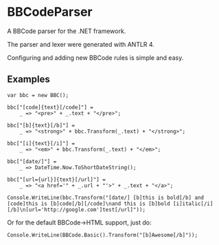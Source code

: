 BBCodeParser
============

A BBCode parser for the .NET framework.

The parser and lexer were generated with ANTLR 4.

Configuring and adding new BBCode rules is simple and easy.

Examples
--------

```
var bbc = new BBC();

bbc["[code]{text}[/code]"] =
	_ => "<pre>" + _.text + "</pre>";

bbc["[b]{text}[/b]"] =
	_ => "<strong>" + bbc.Transform(_.text) + "</strong>";

bbc["[i]{text}[/i]"] =
	_ => "<em>" + bbc.Transform(_.text) + "</em>";

bbc["[date/]"] =
	_ => DateTime.Now.ToShortDateString();

bbc["[url={url}]{text}[/url]"] =
	_ => "<a href='" + _.url + "'>" + _.text + "</a>";
	
Console.WriteLine(bbc.Transform("[date/] [b]this is bold[/b] and [code]this is [b]code[/b][/code]\nand this is [b]bold [i]italic[/i][/b]\n[url='http://google.com']test[/url]"));
```

Or for the default BBCode->HTML support, just do:

```
Console.WriteLine(BBCode.Basic().Transform("[b]Awesome[/b]"));
```
